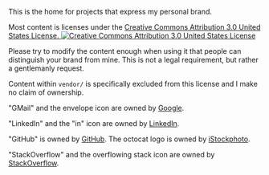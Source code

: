 This is the home for projects that express my personal brand.

Most content is licenses under the
<a rel="license" href="http://creativecommons.org/licenses/by/3.0/us/">
  Creative Commons Attribution 3.0 United States License.
  <img alt="Creative Commons Attribution 3.0 United States License" style="border-width:0" src="http://i.creativecommons.org/l/by/3.0/us/88x31.png" />
</a>

Please try to modify the content enough when using it that people can distinguish your brand from mine. This is not a legal requirement, but rather a gentlemanly request.

Content within `vendor/` is specifically excluded from this license and I make no claim of ownership.

"GMail" and the envelope icon are owned by [Google](http://google.com).

"LinkedIn" and the "in" icon are owned by [LinkedIn](http://linkedin.com).

"GitHub" is owned by [GitHub](http://github.com).  The octocat logo is owned by [iStockphoto](http://www.istockphoto.com).

"StackOverflow" and the overflowing stack icon are owned by [StackOverflow](http://stackoverflow.com).
